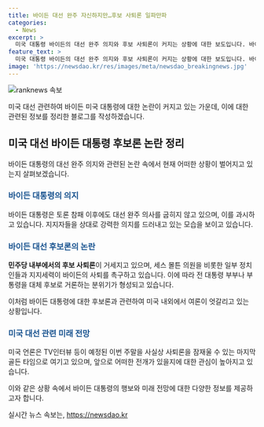 ```yaml
---
title: 바이든 대선 완주 자신하지만…후보 사퇴론 일파만파
categories:
  - News
excerpt: >
  미국 대통령 바이든의 대선 완주 의지와 후보 사퇴론이 커지는 상황에 대한 보도입니다. 바이든 대통령은 토론 참패 후에도 대선 완주 의지를 강하게 피력하고 있지만, 후보 사퇴 여론은 높아지고 있으며 대체 후보론이 제기되고 있다. 민주당 의원의 사퇴 주장과 할리우드의 후원금 중단 압박, 트럼프 전 대통령의 발언, 그리고 오바마 부인과 해리스 부통령을 대체 후보로 거론하는 분위기 등이 소개되고 있다. 또한, 언론은 이번 주말에 펼쳐질 TV 인터뷰가 바이든의 사퇴론을 잠재울 수 있는 마지막 기회로 전망하고 있다.
feature_text: >
  미국 대통령 바이든의 대선 완주 의지와 후보 사퇴론이 커지는 상황에 대한 보도입니다. 바이든 대통령은 토론 참패 후에도 대선 완주 의지를 강하게 피력하고 있지만, 후보 사퇴 여론은 높아지고 있으며 대체 후보론이 제기되고 있다. 민주당 의원의 사퇴 주장과 할리우드의 후원금 중단 압박, 트럼프 전 대통령의 발언, 그리고 오바마 부인과 해리스 부통령을 대체 후보로 거론하는 분위기 등이 소개되고 있다. 또한, 언론은 이번 주말에 펼쳐질 TV 인터뷰가 바이든의 사퇴론을 잠재울 수 있는 마지막 기회로 전망하고 있다.
image: 'https://newsdao.kr/res/images/meta/newsdao_breakingnews.jpg'
---
```


<p><img src="https://newsdao.kr/res/images/meta/newsdao_breakingnews.jpg" alt="ranknews 속보" /></p>

<p>미국 대선 관련하여 바이든 미국 대통령에 대한 논란이 커지고 있는 가운데, 이에 대한 관련된 정보를 정리한 블로그를 작성하겠습니다.</p>

<h2 data-ke-size="size26">미국 대선 바이든 대통령 후보론 논란 정리</h2>

<p>바이든 대통령의 대선 완주 의지와 관련된 논란 속에서 현재 어떠한 상황이 벌어지고 있는지 살펴보겠습니다.</p>

<h3><b><span style="color: #1a5490;">바이든 대통령의 의지</span></b></h3>

<p>바이든 대통령은 토론 참패 이후에도 대선 완주 의사를 굽히지 않고 있으며, 이를 과시하고 있습니다. 지지자들을 상대로 강력한 의지를 드러내고 있는 모습을 보이고 있습니다.</p>

<h3><b><span style="color: #1a5490;">바이든 대선 후보론의 논란</span></b></h3>

<p><strong>민주당 내부에서의 후보 사퇴론</strong>이 거세지고 있으며, 세스 몰튼 의원을 비롯한 일부 정치인들과 지지세력이 바이든의 사퇴를 촉구하고 있습니다. 이에 따라 전 대통령 부부나 부통령을 대체 후보로 거론하는 분위기가 형성되고 있습니다.</p>

<p>이처럼 바이든 대통령에 대한 후보론과 관련하여 미국 내외에서 여론이 엇갈리고 있는 상황입니다.</p>

<h3><b><span style="color: #1a5490;">미국 대선 관련 미래 전망</span></b></h3>

<p>미국 언론은 TV인터뷰 등이 예정된 이번 주말을 사실상 사퇴론을 잠재울 수 있는 마지막 골든 타임으로 여기고 있으며, 앞으로 어떠한 전개가 있을지에 대한 관심이 높아지고 있습니다.</p>

<p>이와 같은 상황 속에서 바이든 대통령의 행보와 미래 전망에 대한 다양한 정보를 제공하고자 합니다.</p>
실시간 뉴스 속보는, <a href="https://newsdao.kr" rel="dofollow">https://newsdao.kr</a>


